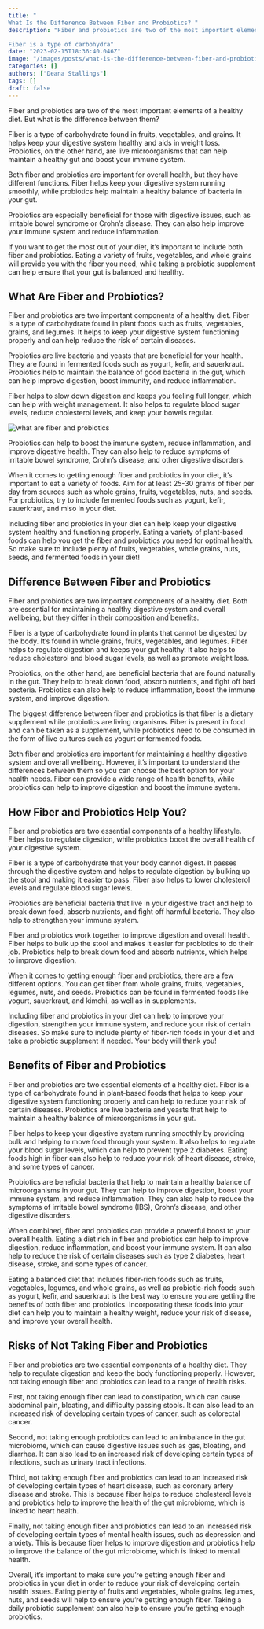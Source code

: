 ```yaml
---
title: "
What Is the Difference Between Fiber and Probiotics? "
description: "Fiber and probiotics are two of the most important elements of a healthy diet. But what is the difference between them?

Fiber is a type of carbohydra"
date: "2023-02-15T18:36:40.046Z"
image: "/images/posts/what-is-the-difference-between-fiber-and-probiotics-780x464.jpg"
categories: []
authors: ["Deana Stallings"]
tags: []
draft: false
---
```


Fiber and probiotics are two of the most important elements of a healthy diet. But what is the difference between them?

Fiber is a type of carbohydrate found in fruits, vegetables, and grains. It helps keep your digestive system healthy and aids in weight loss. Probiotics, on the other hand, are live microorganisms that can help maintain a healthy gut and boost your immune system.

Both fiber and probiotics are important for overall health, but they have different functions. Fiber helps keep your digestive system running smoothly, while probiotics help maintain a healthy balance of bacteria in your gut.

Probiotics are especially beneficial for those with digestive issues, such as irritable bowel syndrome or Crohn’s disease. They can also help improve your immune system and reduce inflammation.

If you want to get the most out of your diet, it’s important to include both fiber and probiotics. Eating a variety of fruits, vegetables, and whole grains will provide you with the fiber you need, while taking a probiotic supplement can help ensure that your gut is balanced and healthy.

## What Are Fiber and Probiotics?

Fiber and probiotics are two important components of a healthy diet. Fiber is a type of carbohydrate found in plant foods such as fruits, vegetables, grains, and legumes. It helps to keep your digestive system functioning properly and can help reduce the risk of certain diseases.

Probiotics are live bacteria and yeasts that are beneficial for your health. They are found in fermented foods such as yogurt, kefir, and sauerkraut. Probiotics help to maintain the balance of good bacteria in the gut, which can help improve digestion, boost immunity, and reduce inflammation.

Fiber helps to slow down digestion and keeps you feeling full longer, which can help with weight management. It also helps to regulate blood sugar levels, reduce cholesterol levels, and keep your bowels regular.

![what are fiber and probiotics](https://www.pdhre.org/wp-content/uploads/2023/02/what-are-fiber-and-probiotics.jpg)

Probiotics can help to boost the immune system, reduce inflammation, and improve digestive health. They can also help to reduce symptoms of irritable bowel syndrome, Crohn’s disease, and other digestive disorders.

When it comes to getting enough fiber and probiotics in your diet, it’s important to eat a variety of foods. Aim for at least 25-30 grams of fiber per day from sources such as whole grains, fruits, vegetables, nuts, and seeds. For probiotics, try to include fermented foods such as yogurt, kefir, sauerkraut, and miso in your diet.

Including fiber and probiotics in your diet can help keep your digestive system healthy and functioning properly. Eating a variety of plant-based foods can help you get the fiber and probiotics you need for optimal health. So make sure to include plenty of fruits, vegetables, whole grains, nuts, seeds, and fermented foods in your diet!

## Difference Between Fiber and Probiotics

Fiber and probiotics are two important components of a healthy diet. Both are essential for maintaining a healthy digestive system and overall wellbeing, but they differ in their composition and benefits.

Fiber is a type of carbohydrate found in plants that cannot be digested by the body. It’s found in whole grains, fruits, vegetables, and legumes. Fiber helps to regulate digestion and keeps your gut healthy. It also helps to reduce cholesterol and blood sugar levels, as well as promote weight loss.

Probiotics, on the other hand, are beneficial bacteria that are found naturally in the gut. They help to break down food, absorb nutrients, and fight off bad bacteria. Probiotics can also help to reduce inflammation, boost the immune system, and improve digestion.

The biggest difference between fiber and probiotics is that fiber is a dietary supplement while probiotics are living organisms. Fiber is present in food and can be taken as a supplement, while probiotics need to be consumed in the form of live cultures such as yogurt or fermented foods.

Both fiber and probiotics are important for maintaining a healthy digestive system and overall wellbeing. However, it’s important to understand the differences between them so you can choose the best option for your health needs. Fiber can provide a wide range of health benefits, while probiotics can help to improve digestion and boost the immune system.

## How Fiber and Probiotics Help You?

Fiber and probiotics are two essential components of a healthy lifestyle. Fiber helps to regulate digestion, while probiotics boost the overall health of your digestive system.

Fiber is a type of carbohydrate that your body cannot digest. It passes through the digestive system and helps to regulate digestion by bulking up the stool and making it easier to pass. Fiber also helps to lower cholesterol levels and regulate blood sugar levels.

Probiotics are beneficial bacteria that live in your digestive tract and help to break down food, absorb nutrients, and fight off harmful bacteria. They also help to strengthen your immune system.

Fiber and probiotics work together to improve digestion and overall health. Fiber helps to bulk up the stool and makes it easier for probiotics to do their job. Probiotics help to break down food and absorb nutrients, which helps to improve digestion.

When it comes to getting enough fiber and probiotics, there are a few different options. You can get fiber from whole grains, fruits, vegetables, legumes, nuts, and seeds. Probiotics can be found in fermented foods like yogurt, sauerkraut, and kimchi, as well as in supplements.

Including fiber and probiotics in your diet can help to improve your digestion, strengthen your immune system, and reduce your risk of certain diseases. So make sure to include plenty of fiber-rich foods in your diet and take a probiotic supplement if needed. Your body will thank you!

## Benefits of Fiber and Probiotics

Fiber and probiotics are two essential elements of a healthy diet. Fiber is a type of carbohydrate found in plant-based foods that helps to keep your digestive system functioning properly and can help to reduce your risk of certain diseases. Probiotics are live bacteria and yeasts that help to maintain a healthy balance of microorganisms in your gut.

Fiber helps to keep your digestive system running smoothly by providing bulk and helping to move food through your system. It also helps to regulate your blood sugar levels, which can help to prevent type 2 diabetes. Eating foods high in fiber can also help to reduce your risk of heart disease, stroke, and some types of cancer.

Probiotics are beneficial bacteria that help to maintain a healthy balance of microorganisms in your gut. They can help to improve digestion, boost your immune system, and reduce inflammation. They can also help to reduce the symptoms of irritable bowel syndrome (IBS), Crohn’s disease, and other digestive disorders.

When combined, fiber and probiotics can provide a powerful boost to your overall health. Eating a diet rich in fiber and probiotics can help to improve digestion, reduce inflammation, and boost your immune system. It can also help to reduce the risk of certain diseases such as type 2 diabetes, heart disease, stroke, and some types of cancer.

Eating a balanced diet that includes fiber-rich foods such as fruits, vegetables, legumes, and whole grains, as well as probiotic-rich foods such as yogurt, kefir, and sauerkraut is the best way to ensure you are getting the benefits of both fiber and probiotics. Incorporating these foods into your diet can help you to maintain a healthy weight, reduce your risk of disease, and improve your overall health.

## Risks of Not Taking Fiber and Probiotics

Fiber and probiotics are two essential components of a healthy diet. They help to regulate digestion and keep the body functioning properly. However, not taking enough fiber and probiotics can lead to a range of health risks.

First, not taking enough fiber can lead to constipation, which can cause abdominal pain, bloating, and difficulty passing stools. It can also lead to an increased risk of developing certain types of cancer, such as colorectal cancer.

Second, not taking enough probiotics can lead to an imbalance in the gut microbiome, which can cause digestive issues such as gas, bloating, and diarrhea. It can also lead to an increased risk of developing certain types of infections, such as urinary tract infections.

Third, not taking enough fiber and probiotics can lead to an increased risk of developing certain types of heart disease, such as coronary artery disease and stroke. This is because fiber helps to reduce cholesterol levels and probiotics help to improve the health of the gut microbiome, which is linked to heart health.

Finally, not taking enough fiber and probiotics can lead to an increased risk of developing certain types of mental health issues, such as depression and anxiety. This is because fiber helps to improve digestion and probiotics help to improve the balance of the gut microbiome, which is linked to mental health.

Overall, it’s important to make sure you’re getting enough fiber and probiotics in your diet in order to reduce your risk of developing certain health issues. Eating plenty of fruits and vegetables, whole grains, legumes, nuts, and seeds will help to ensure you’re getting enough fiber. Taking a daily probiotic supplement can also help to ensure you’re getting enough probiotics.